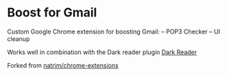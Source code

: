 # Boost for Gmail
Custom Google Chrome extension for boosting Gmail:
– POP3 Checker
– UI cleanup

Works well in combination with the Dark reader plugin [Dark Reader](https://darkreader.org)

Forked from [natrim/chrome-extensions](https://github.com/natrim/chrome-extensions)



